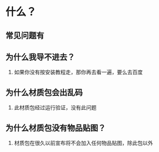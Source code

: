 # 什么？

## 常见问题有

## 为什么我导不进去？
1. 如果你没有按安装教程走，那你再去看一遍，要么去百度

## 为什么材质包会出乱码

1. 此材质包经过运行验证，没有此问题

## 为什么材质包没有物品贴图？

1. 材质包在很久以前宣布将不会加入任何物品贴图，除此包以外